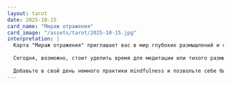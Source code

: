 ```yaml
---
layout: tarot
date: 2025-10-15
card_name: "Мираж отражения"
card_image: "/assets/tarot/2025-10-15.jpg"
interpretation: |
  Карта "Мираж отражения" приглашает вас в мир глубоких размышлений и самоанализа. Этот имидж отражает внутреннюю гармонию и предлагает возможность заглянуть в глубины своей души. Как озеро в пустыне, которое может показаться миражом, но в то же время хранит в себе истинную воду жизни, эта карта напоминает вам о том, что истинное понимание самих себя можно найти, лишь остановившись и прислушавшись к собственным мыслям и чувствам.
  
  Сегодня, возможно, стоит уделить время для медитации или тихого размышления. Обратите внимание на свои эмоции и желания, ведь они могут быть не всегда ясны и прозрачны, как вода в озере. Ваша интуиция сильна, и именно сегодня вам следует довериться ей. Эта карта также указывает на возможность прояснения ситуации, которая, казалось, была запутанной – вы увидите все в новом свете.
  
  Добавьте в свой день немного практики mindfulness и позвольте себе быть искренними с собой. Ваши внутренние отражения могут привести к важным откровениям, которые откроют новые перспективы для будущих шагов. Верьте в свои силы и помните, что, даже если наружность ситуации может показаться обманчивой, истинные ресурсы всегда находятся внутри вас.
---
```

